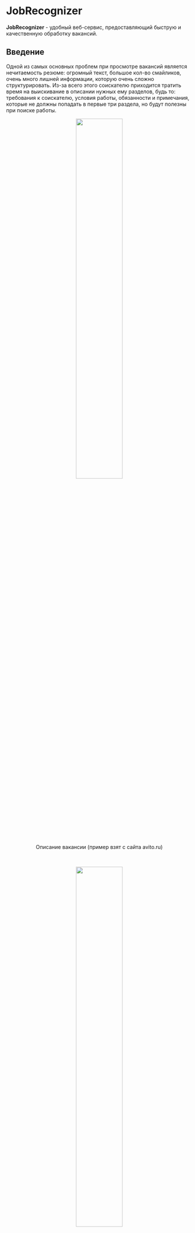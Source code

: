# JobRecognizer

**JobRecognizer** - удобный веб-сервис, предоставляющий быструю и качественную обработку вакансий. <br>


## Введение
Одной из самых основных проблем при просмотре вакансий является нечитаемость резюме: огромный текст, большое кол-во смайликов, очень много лишней информации, которую очень сложно структурировать. Из-за всего этого соискателю приходится тратить время на выискивание в описании нужных ему разделов, будь то: требования к соискателю, условия работы, обязанности и примечания, которые не должны попадать в первые три раздела, но будут полезны при поиске работы. 




<p align="center" width="100%">
    <img width="50%" src="https://github.com/sasniy/JobRecognizer/assets/54496303/b97a4862-de94-4cfe-b3fe-58f834a5f5d4">
    
</p>
                                      
<p align="center">
  Описание вакансии (пример взят с сайта avito.ru)
</p>
<br>
<p align="center" width="100%">
    <img width="50%" src="https://github.com/sasniy/JobRecognizer/assets/54496303/5bbe696d-7752-4b14-b9d0-de3ecec4b02b">
    
</p>


Наш сервис будет полезен всякому, кто желает сэкономить свое время, удобный и понятный интерфейс стремится помочь соискателям при поиске работы.

## Использование

Наш сервис в первую очередь ориенторован на формат excel - excel. Вы загружаете на сервер excel файл в котором должна быть столбец с описанием вакансии ('responsibilities' или 'description'), после чего можно скачать измененный датасет с новыми полями (Требования, условия, обязанности и примечания). Скачивание и предобработка данных займет какое-то время (на train датасет потребовалось около минуты).

Вы также можете попробовать формат text - table. В поле ввода текста можно ввести любой текст или нажать на кнопку "Пример", который возьмет шаблон данных. После чего в поле вывода текста появятся все найденные разделы.
<p align="center" width="120%">
    <img width="50%" src="https://github.com/sasniy/JobRecognizer/assets/54496303/dbf48522-0bc4-4ce0-9024-0be073670c0c">
</p>
<p align="center">
  Пример работы сайта
</p>

## Обучение, метрики, валидация, разметка

В качестве baseline модели была использована предобученная модель для распознования именнованных сущностей с библиотеки spacy. Полная предобработка данных, обучение и валидацию модели можно посмотреть в папке notebooks (файл model.ipynb). Сама модель находится в папке models.

В ходе исследования нашей задачи была отмечена плохая разметка данных(некоторые разделы выделялись неправильно или не до конца, половина полей вообще отсутствовала, либо перекрывалась другой, из-зз чего были проблемы с обучением). В связи с этим было решено самостоятельно вручную переразметить датасет(Оригинальный и переразмеченный датасеты находятся в папке data)

Валидация и проверка нашего решения осуществлялась с помощью нескольких метрик, таких как косинусное расстояние, macro f1 и расстояние Жаккара,полное исследование доступно в ноутбуке scores.ipynb (папка notebooks)

После обучения наша модель была протестирована на валидирующей выборке и на train датасете (новый файл находится в data/model_train.xlsx)

